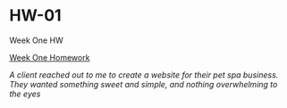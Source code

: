 # HW-01
 Week One HW

<ins>Week One Homework</ins>

*A client reached out to me to create a website for their pet spa business. They wanted something sweet and simple, and nothing overwhelming to the eyes*